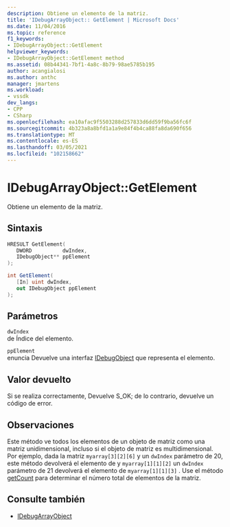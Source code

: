 ```yaml
---
description: Obtiene un elemento de la matriz.
title: 'IDebugArrayObject:: GetElement | Microsoft Docs'
ms.date: 11/04/2016
ms.topic: reference
f1_keywords:
- IDebugArrayObject::GetElement
helpviewer_keywords:
- IDebugArrayObject::GetElement method
ms.assetid: 08b44341-7bf1-4a8c-8b79-98ae5785b195
author: acangialosi
ms.author: anthc
manager: jmartens
ms.workload:
- vssdk
dev_langs:
- CPP
- CSharp
ms.openlocfilehash: ea10afac9f5503288d257833d6dd59f9ba56fc6f
ms.sourcegitcommit: 4b323a8a8bfd1a1a9e84f4b4ca88fa8da690f656
ms.translationtype: MT
ms.contentlocale: es-ES
ms.lasthandoff: 03/05/2021
ms.locfileid: "102158662"
---
```

# <a name="idebugarrayobjectgetelement"></a>IDebugArrayObject::GetElement
Obtiene un elemento de la matriz.

## <a name="syntax"></a>Sintaxis

```cpp
HRESULT GetElement( 
   DWORD          dwIndex,
   IDebugObject** ppElement
);
```

```csharp
int GetElement(
   [In] uint dwIndex,
   out IDebugObject ppElement
);
```

## <a name="parameters"></a>Parámetros
`dwIndex`\
de Índice del elemento.

`ppElement`\
enuncia Devuelve una interfaz [IDebugObject](../../../extensibility/debugger/reference/idebugobject.md) que representa el elemento.

## <a name="return-value"></a>Valor devuelto
 Si se realiza correctamente, Devuelve S_OK; de lo contrario, devuelve un código de error.

## <a name="remarks"></a>Observaciones
 Este método ve todos los elementos de un objeto de matriz como una matriz unidimensional, incluso si el objeto de matriz es multidimensional. Por ejemplo, dada la matriz `myarray[3][2][6]` y un `dwIndex` parámetro de 20, este método devolverá el elemento de y `myarray[1][1][2]` un `dwIndex` parámetro de 21 devolverá el elemento de `myarray[1][1][3]` . Use el método [getCount](../../../extensibility/debugger/reference/idebugarrayobject-getcount.md) para determinar el número total de elementos de la matriz.

## <a name="see-also"></a>Consulte también
- [IDebugArrayObject](../../../extensibility/debugger/reference/idebugarrayobject.md)
